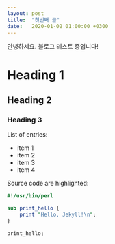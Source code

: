 ```yaml
---
layout: post
title:  "첫번째 글"
date:   2020-01-02 01:00:00 +0300
---
```


안녕하세요. 블로그 테스트 중입니다!


# Heading 1
## Heading 2
### Heading 3

List of entries:

- item 1
- item 2
- item 3
- item 4

Source code are highlighted:

```perl
#!/usr/bin/perl

sub print_hello {
    print "Hello, Jekyll!\n";
}

print_hello;
```
    
